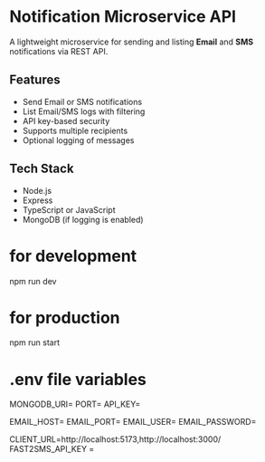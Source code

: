 # Notification Microservice API

A lightweight microservice for sending and listing **Email** and **SMS** notifications via REST API.

## Features

- Send Email or SMS notifications
- List Email/SMS logs with filtering
- API key-based security
- Supports multiple recipients
- Optional logging of messages

## Tech Stack

- Node.js
- Express
- TypeScript or JavaScript
- MongoDB (if logging is enabled)

# for development
npm run dev

# for production
npm run start



# .env file variables

MONGODB_URI=
PORT=
API_KEY=


EMAIL_HOST=
EMAIL_PORT=
EMAIL_USER=
EMAIL_PASSWORD=

CLIENT_URL=http://localhost:5173,http://localhost:3000/
FAST2SMS_API_KEY =